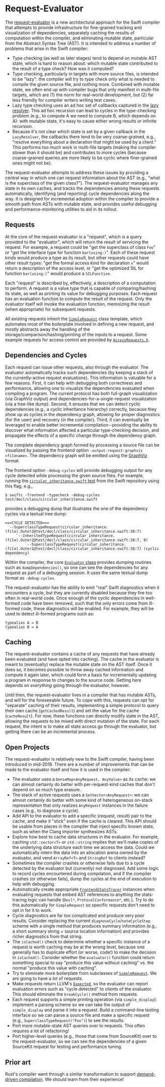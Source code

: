 # Request-Evaluator

The [request-evaluator](https://github.com/apple/swift/blob/master/include/swift/AST/Evaluator.h) is a new architectural approach for the Swift compiler that attempts to provide infrastructure for fine-grained tracking and visualization of dependencies, separately caching the results of computation within the compiler, and eliminating mutable state, particular from the Abstract Syntax Tree (AST). It is intended to address a number of problems that arise in the Swift compiler:

* Type checking (as well as later stages) tend to depend on mutable AST state, which is hard to reason about: which mutable state contributed to the result of a type check? How was it computed?
* Type checking, particularly in targets with more source files, is intended to be "lazy": the compiler will try to type check only what is needed to compile the given source file, and nothing more. Combined with mutable state, we often end up with compiler bugs that only manifest in multi-file targets, which are (1) the norm for real-world development, but (2) far less friendly for compiler writers writing test cases.
* Lazy type checking uses an ad hoc set of callbacks captured in the [lazy resolver](https://github.com/apple/swift/blob/master/include/swift/AST/LazyResolver.h). This ad hoc recursion can lead to cycles in the type-checking problem (e.g., to compute A we need to compute B, which depends on A): with mutable state, it's easy to cause either wrong results or infinite recursion.
* Because it's not clear which state is set by a given callback in the `LazyResolver`, the callbacks there tend to be very coarse-grained, e.g., "resolve everything about a declaration that might be used by a client." This performs too much work in multi-file targets (making the compiler slower than it should be) and contributes to more cycles (because coarse-grained queries are more likely to be cyclic where finer-grained ones might not be).

The request-evaluator attempts to address these issues by providing a central
way in which one can request information about the AST (e.g., "what is the superclass of the given class?"). The request-evaluator manages any state in its own caches, and tracks the dependencies among these requests automatically, identifying (and reporting) cycle dependencies along the way. It is designed for incremental adoption within the compiler to provide a smooth path from ASTs with mutable state, and provides useful debugging and performance-monitoring utilities to aid in its rollout.

## Requests
At the core of the request-evaluator is a "request", which is a query provided to the "evaluator", which will return the result of servicing the request. For example, a request could be "get the superclass of class `Foo`" or "get the interface type for function `bar(using:)`". Each of these request kinds would produce a type as its result, but other requests could have other result types: "get the formal access kind for declaration `x`" would return a description of the access level, or "get the optimized SIL for function `bar(using:)`" would produce a `SILFunction`.

Each "request" is described by, effectively, a description of a computation to perform. A request is a value type that is capable of comparing/hashing its state, as well as printing its value for debugging purposes. Each request has an evaluation function to compute the result of the request. Only the evaluator itself will invoke the evaluation function, memoizing the result (when appropriate) for subsequent requests.

All existing requests inherit the [`SimpleRequest`](https://github.com/apple/swift/blob/master/include/swift/AST/SimpleRequest.h) class template, which automates most of the boilerplate involved in defining a new request, and mostly abstracts away the handling of the storage/comparison/hashing/printing of the inputs to a request. Some example requests for access control are provided by [`AccessRequests.h`](https://github.com/apple/swift/blob/master/include/swift/AST/AccessRequests.h).

## Dependencies and Cycles

Each request can issue other requests, also through the evaluator. The evaluator automatically tracks such dependencies (by keeping a stack of the currently-active request evaluations). This information is valuable for a few reasons. First, it can help with debugging both correctness and performance, allowing one to visualize the dependencies evaluated when compiling a program. The current protocol has both full-graph visualization (via GraphViz output) and dependencies-for-a-single-request visualization (via a tree-like dump). Second, it ensures that we can detect cyclic dependencies (e.g., a cyclic inheritance hierarchy) correctly, because they show up as cycles in the dependency graph, allowing for proper diagnostics (for the user) and recovery (in the compiler). Third, it can eventually be leveraged to enable better incremental compilation--providing the ability to discover what information affected a particular type-checking decision, and propagate the effects of a specific change through the dependency graph.

The complete dependency graph formed by processing a source file can be visualized by passing the frontend option `-output-request-graphviz <filename>`. The dependency graph will be emitted using the [GraphViz](https://www.graphviz.org) format.

The frontend option `-debug-cycles` will provide debugging output for any cycle detected while processing the given source files. For example, running the [`circular_inheritance.swift` test](https://github.com/apple/swift/blob/master/test/decl/class/circular_inheritance.swift) from the Swift repository using this flag, e.g.,

```
$ swiftc -frontend -typecheck -debug-cycles test/decl/class/circular_inheritance.swift
```

provides a debugging dump that illustrates the one of the dependency cycles via a textual tree dump:

```
===CYCLE DETECTED===
 `--SuperclassTypeRequest(circular_inheritance.(file).Outer2@test/decl/class/circular_inheritance.swift:38:7)
     `--InheritedTypeRequest(circular_inheritance.(file).Outer2@test/decl/class/circular_inheritance.swift:38:7, 0)
         `--SuperclassTypeRequest(circular_inheritance.(file).Outer2@test/decl/class/circular_inheritance.swift:38:7) (cyclic dependency)
```

Within the compiler, the core [`Evaluator` class](https://github.com/apple/swift/blob/master/include/swift/AST/Evaluator.h) provides dumping routines such as `dumpDependencies()`, so one can see the dependencies for any request as part of a debugging session. It uses the same textual dump format as `-debug-cycles`.

The request-evaluator has the ability to emit "real" Swift diagnostics when it encounters a cycle, but they are currently disabled because they fire too often in real-world code. Once enough of the cyclic dependencies in well-formed code have been removed, such that the only errors come from ill-formed code, these diagnostics will be enabled. For example, they will be used to detect ill-formed programs such as:

```
typealias A = B
typealias B = A
```

## Caching
The request-evaluator contains a cache of any requests that have already been evaluated (and have opted into caching). The cache in the evaluator is meant to (eventually) replace the mutable state on the AST itself. Once it does so, it becomes possible to throw away cached information and compute it again later, which could form a basis for incrementally updating a program in response to changes to the source code. Getting here depends on *everything* going through the evaluator, however.

Until then, the request-evaluator lives in a compiler that has mutable ASTs, and will for the foreseeable future. To cope with this, requests can opt for "separate" caching of their results, implementing a simple protocol to query their own cache (`getCachedResult`) and set the value for the cache (`cacheResult`). For now, these functions can directly modify state in the AST, allowing the requests to be mixed with direct mutation of the state. For each request, the intent is to make all state access go through the evaluator, but getting there can be an incremental process.

## Open Projects

The request-evaluator is relatively new to the Swift compiler, having been introduced in mid-2018. There are a number of improvements that can be made to the evaluator itself and how it is used in the compiler:

* The evaluator uses a `DenseMap<AnyRequest, AnyValue>` as its cache: we can almost certainly do better with per-request-kind caches that don't depend on so much type erasure.
* The stack of active requests uses a `SetVector<AnyRequest>`: we can almost certainly do better with some kind of heterogeneous on-stack representation that only realizes `AnyRequest` instances in the failure cases (e.g., to diagnose a cycle).
* Add API to the evaluator to add a specific (request, result) pair to the cache, and make it "stick" even if the cache is cleared. This API should be usable from places in the compiler that inject specific known state, such as when the Clang importer synthesizes ASTs.
* Explore how best to cache data structures in the evaluator. For example, caching `std::vector<T>` or `std::string` implies that we'll make copies of the underlying data structure each time we access the data. Could we automatically intern the data into an allocation arena owned by the evaluator, and vend `ArrayRef<T>` and `StringRef` to clients instead?
* Sometimes the compiler crashes or otherwise fails due to a cycle detected by the evaluator but (currently) not diagnosed. Add some logic to record cycles encountered during compilation, and if the compiler crashes (or otherwise fails), dump the cycles at the end of execution to help with debugging.
* Automatically create appropriate [`FrontendStatsTracer`](https://github.com/apple/swift/blob/master/include/swift/Basic/Statistic.h) instances when evaluating requests that embed AST references to anything the stats-tracing logic can handle (`Decl*`, `ProtocolConformance*`, etc.). Try to do this automatically for `SimpleRequest` so specific requests don't need to opt in for it to work. 
* Cycle diagnostics are far too complicated and produce very poor results. Consider replacing the current `diagnoseCycle`/`noteCycleStep` scheme with a single method that produces summary information (e.g., a short summary string + source location information) and provides richer diagnostics from that string.
* The `isCached()` check to determine whether a specific instance of a request is worth caching may be at the wrong level, because one generally has to duplicate effort (or worse, code!) to make the decision in `isCached()`. Consider whether the `evaluator()` function could return something special to say "produce this value without caching" vs. the normal "produce this value with caching".
* Try to eliminate more boilerplate from subclasses of [`SimpleRequest`](https://github.com/apple/swift/blob/master/include/swift/AST/SimpleRequest.h). We are going to have a *lot* of requests.
* Make requests return LLVM's [`Expected`](https://github.com/llvm-mirror/llvm/blob/master/include/llvm/Support/Error.h), so the evaluator can report evaluation errors such as "cycle detected" to clients of the evaluator. This should eliminate the `breakCycle()` method from requests.
* Each request supports a simple printing operation (via `simple_display`): implement a parsing scheme so we can take the output of `simple_display` and parse it into a request. Build a command-line testing interface so we can parse a source file and make a specific request (e.g., `SuperclassTypeRequest("Foo")`) to see the results.
* Port more mutable-state AST queries over to requests. This often requires a lot of refactoring!
* Port higher-level queries (e.g., those that come from SourceKit) over to the request-evaluator, so we can see the dependencies of a given SourceKit request for testing and performance tuning.

## Prior art
Rust's compiler went through a similar transformation to support [demand-driven compilation](https://rust-lang-nursery.github.io/rustc-guide/query.html). We should learn from their experience!
